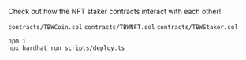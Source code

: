 Check out how the NFT staker contracts interact with each other!

`contracts/TBWCoin.sol`
`contracts/TBWNFT.sol`
`contracts/TBWStaker.sol`

```shell
npm i
npx hardhat run scripts/deploy.ts
```
